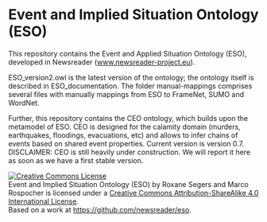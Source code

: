 Event and Implied Situation Ontology (ESO)
========================

This repository contains the Event and Applied Situation Ontology (ESO), developed in Newsreader (www.newsreader-project.eu).


ESO_version2.owl is the latest version of the ontology; the ontology itself is described in ESO_documentation. The folder manual-mappings comprises several files with manually mappings from ESO to FrameNet, SUMO and WordNet.

Further, this repository contains the CEO ontology, which builds upon the metamodel of ESO. CEO is designed for the calamity domain (murders, earthquakes, floodings, evacuations, etc) and allows to infer chains of events based on shared event properties. Current version is version 0.7. DISCLAIMER: CEO is still heavily under construction. We will report it here as soon as we have a first stable version.


<a rel="license" href="http://creativecommons.org/licenses/by-sa/4.0/"><img alt="Creative Commons License" style="border-width:0" src="https://i.creativecommons.org/l/by-sa/4.0/88x31.png" /></a><br /><span xmlns:dct="http://purl.org/dc/terms/" property="dct:title">Event and Implied Situation Ontology (ESO)</span> by <span xmlns:cc="http://creativecommons.org/ns#" property="cc:attributionName">Roxane Segers and Marco Rospocher</span> is licensed under a <a rel="license" href="http://creativecommons.org/licenses/by-sa/4.0/">Creative Commons Attribution-ShareAlike 4.0 International License</a>.<br />Based on a work at <a xmlns:dct="http://purl.org/dc/terms/" href="https://github.com/newsreader/eso" rel="dct:source">https://github.com/newsreader/eso</a>.
